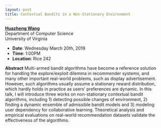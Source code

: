 ```yaml
---
layout: post
title: Contextual Bandits in a Non-Stationary Environment
---
```


**[Huazheng Wang](http://www.cs.virginia.edu/~hw7ww/)**<br>
Department of Computer Science<br>
University of Virginia

- **Date**: Wednesday March 20th, 2019
- **Time**: 1:00PM
- **Location**: Rice 242

**Abstract** Multi-armed bandit algorithms have become a reference solution for handling the explore/exploit dilemma in recommender systems, and many other important real-world problems, such as display advertisement. However, such algorithms usually assume a stationary reward distribution, which hardly holds in practice as users’ preferences are dynamic. In this talk, I will introduce three works on non-stationary contextual bandit algorithms, including 1) detecting possible changes of environment, 2) finding a dynamic ensemble of admissible bandit models and 3) modeling user dependency for collaborative learning. Theoretical analysis and empirical evaluations on real-world recommendation datasets validate the effectiveness of the algorithms.
